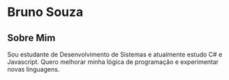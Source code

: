 # Bruno Souza
## Sobre Mim
Sou estudante de Desenvolvimento de Sistemas e atualmente estudo C# e Javascript. Quero melhorar minha lógica de programação e experimentar novas linguagens.